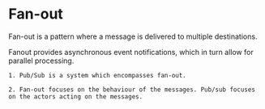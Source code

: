 # Fan-out

Fan-out is a pattern where a message is delivered to multiple destinations.

Fanout provides asynchronous event notifications, which in turn allow for parallel processing. 

~~~admonish question="Fan-out vs. pub/sub"
1. Pub/Sub is a system which encompasses fan-out.

2. Fan-out focuses on the behaviour of the messages. Pub/sub focuses on the actors acting on the messages.
~~~
